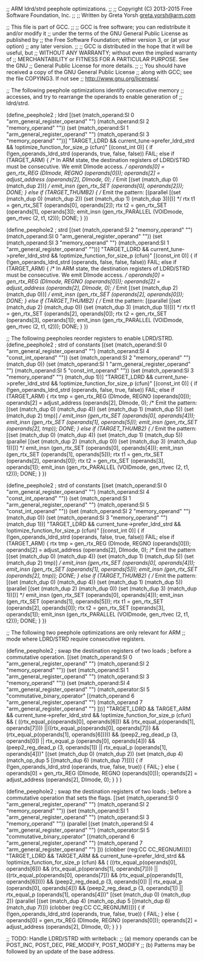 ;; ARM ldrd/strd peephole optimizations.
;;
;; Copyright (C) 2013-2015 Free Software Foundation, Inc.
;;
;; Written by Greta Yorsh <greta.yorsh@arm.com>

;; This file is part of GCC.
;;
;; GCC is free software; you can redistribute it and/or modify it
;; under the terms of the GNU General Public License as published by
;; the Free Software Foundation; either version 3, or (at your option)
;; any later version.
;;
;; GCC is distributed in the hope that it will be useful, but
;; WITHOUT ANY WARRANTY; without even the implied warranty of
;; MERCHANTABILITY or FITNESS FOR A PARTICULAR PURPOSE.  See the GNU
;; General Public License for more details.
;;
;; You should have received a copy of the GNU General Public License
;; along with GCC; see the file COPYING3.  If not see
;; <http://www.gnu.org/licenses/>.

;; The following peephole optimizations identify consecutive memory
;; accesses, and try to rearrange the operands to enable generation of
;; ldrd/strd.

(define_peephole2 ; ldrd
  [(set (match_operand:SI 0 "arm_general_register_operand" "")
        (match_operand:SI 2 "memory_operand" ""))
   (set (match_operand:SI 1 "arm_general_register_operand" "")
        (match_operand:SI 3 "memory_operand" ""))]
  "TARGET_LDRD
     && current_tune->prefer_ldrd_strd
     && !optimize_function_for_size_p (cfun)"
  [(const_int 0)]
{
  if (!gen_operands_ldrd_strd (operands, true, false, false))
    FAIL;
  else if (TARGET_ARM)
  {
    /* In ARM state, the destination registers of LDRD/STRD must be
       consecutive. We emit DImode access.  */
    operands[0] = gen_rtx_REG (DImode, REGNO (operands[0]));
    operands[2] = adjust_address (operands[2], DImode, 0);
    /* Emit [(set (match_dup 0) (match_dup 2))] */
    emit_insn (gen_rtx_SET (operands[0], operands[2]));
    DONE;
  }
  else if (TARGET_THUMB2)
  {
    /* Emit the pattern:
       [(parallel [(set (match_dup 0) (match_dup 2))
                   (set (match_dup 1) (match_dup 3))])] */
    rtx t1 = gen_rtx_SET (operands[0], operands[2]);
    rtx t2 = gen_rtx_SET (operands[1], operands[3]);
    emit_insn (gen_rtx_PARALLEL (VOIDmode, gen_rtvec (2, t1, t2)));
    DONE;
  }
})

(define_peephole2 ; strd
  [(set (match_operand:SI 2 "memory_operand" "")
	(match_operand:SI 0 "arm_general_register_operand" ""))
   (set (match_operand:SI 3 "memory_operand" "")
	(match_operand:SI 1 "arm_general_register_operand" ""))]
  "TARGET_LDRD
     && current_tune->prefer_ldrd_strd
     && !optimize_function_for_size_p (cfun)"
  [(const_int 0)]
{
  if (!gen_operands_ldrd_strd (operands, false, false, false))
    FAIL;
  else if (TARGET_ARM)
  {
    /* In ARM state, the destination registers of LDRD/STRD must be
       consecutive. We emit DImode access.  */
    operands[0] = gen_rtx_REG (DImode, REGNO (operands[0]));
    operands[2] = adjust_address (operands[2], DImode, 0);
    /* Emit [(set (match_dup 2) (match_dup 0))]  */
    emit_insn (gen_rtx_SET (operands[2], operands[0]));
    DONE;
  }
  else if (TARGET_THUMB2)
  {
    /* Emit the pattern:
       [(parallel [(set (match_dup 2) (match_dup 0))
                   (set (match_dup 3) (match_dup 1))])]  */
    rtx t1 = gen_rtx_SET (operands[2], operands[0]);
    rtx t2 = gen_rtx_SET (operands[3], operands[1]);
    emit_insn (gen_rtx_PARALLEL (VOIDmode, gen_rtvec (2, t1, t2)));
    DONE;
  }
})

;; The following peepholes reorder registers to enable LDRD/STRD.
(define_peephole2 ; strd of constants
  [(set (match_operand:SI 0 "arm_general_register_operand" "")
        (match_operand:SI 4 "const_int_operand" ""))
   (set (match_operand:SI 2 "memory_operand" "")
        (match_dup 0))
   (set (match_operand:SI 1 "arm_general_register_operand" "")
        (match_operand:SI 5 "const_int_operand" ""))
   (set (match_operand:SI 3 "memory_operand" "")
        (match_dup 1))]
 "TARGET_LDRD
  && current_tune->prefer_ldrd_strd
  && !optimize_function_for_size_p (cfun)"
  [(const_int 0)]
{
  if (!gen_operands_ldrd_strd (operands, false, true, false))
    FAIL;
  else if (TARGET_ARM)
  {
   rtx tmp = gen_rtx_REG (DImode, REGNO (operands[0]));
   operands[2] = adjust_address (operands[2], DImode, 0);
   /* Emit the pattern:
      [(set (match_dup 0) (match_dup 4))
      (set (match_dup 1) (match_dup 5))
      (set (match_dup 2) tmp)]  */
   emit_insn (gen_rtx_SET (operands[0], operands[4]));
   emit_insn (gen_rtx_SET (operands[1], operands[5]));
   emit_insn (gen_rtx_SET (operands[2], tmp));
   DONE;
  }
  else if (TARGET_THUMB2)
  {
    /* Emit the pattern:
       [(set (match_dup 0) (match_dup 4))
        (set (match_dup 1) (match_dup 5))
        (parallel [(set (match_dup 2) (match_dup 0))
                   (set (match_dup 3) (match_dup 1))])]  */
    emit_insn (gen_rtx_SET (operands[0], operands[4]));
    emit_insn (gen_rtx_SET (operands[1], operands[5]));
    rtx t1 = gen_rtx_SET (operands[2], operands[0]);
    rtx t2 = gen_rtx_SET (operands[3], operands[1]);
    emit_insn (gen_rtx_PARALLEL (VOIDmode, gen_rtvec (2, t1, t2)));
    DONE;
  }
})

(define_peephole2 ; strd of constants
  [(set (match_operand:SI 0 "arm_general_register_operand" "")
        (match_operand:SI 4 "const_int_operand" ""))
   (set (match_operand:SI 1 "arm_general_register_operand" "")
        (match_operand:SI 5 "const_int_operand" ""))
   (set (match_operand:SI 2 "memory_operand" "")
        (match_dup 0))
   (set (match_operand:SI 3 "memory_operand" "")
        (match_dup 1))]
 "TARGET_LDRD
  && current_tune->prefer_ldrd_strd
  && !optimize_function_for_size_p (cfun)"
   [(const_int 0)]
{
  if (!gen_operands_ldrd_strd (operands, false, true, false))
     FAIL;
  else if (TARGET_ARM)
  {
   rtx tmp = gen_rtx_REG (DImode, REGNO (operands[0]));
   operands[2] = adjust_address (operands[2], DImode, 0);
   /* Emit the pattern
      [(set (match_dup 0) (match_dup 4))
       (set (match_dup 1) (match_dup 5))
       (set (match_dup 2) tmp)]  */
   emit_insn (gen_rtx_SET (operands[0], operands[4]));
   emit_insn (gen_rtx_SET (operands[1], operands[5]));
   emit_insn (gen_rtx_SET (operands[2], tmp));
   DONE;
  }
  else if (TARGET_THUMB2)
  {
    /*  Emit the pattern:
        [(set (match_dup 0) (match_dup 4))
         (set (match_dup 1) (match_dup 5))
         (parallel [(set (match_dup 2) (match_dup 0))
                    (set (match_dup 3) (match_dup 1))])]  */
    emit_insn (gen_rtx_SET (operands[0], operands[4]));
    emit_insn (gen_rtx_SET (operands[1], operands[5]));
    rtx t1 = gen_rtx_SET (operands[2], operands[0]);
    rtx t2 = gen_rtx_SET (operands[3], operands[1]);
    emit_insn (gen_rtx_PARALLEL (VOIDmode, gen_rtvec (2, t1, t2)));
    DONE;
  }
})

;; The following two peephole optimizations are only relevant for ARM
;; mode where LDRD/STRD require consecutive registers.

(define_peephole2 ; swap the destination registers of two loads
		  ; before a commutative operation.
  [(set (match_operand:SI 0 "arm_general_register_operand" "")
        (match_operand:SI 2 "memory_operand" ""))
   (set (match_operand:SI 1 "arm_general_register_operand" "")
        (match_operand:SI 3 "memory_operand" ""))
   (set (match_operand:SI 4 "arm_general_register_operand" "")
        (match_operator:SI 5 "commutative_binary_operator"
			   [(match_operand 6 "arm_general_register_operand" "")
			    (match_operand 7 "arm_general_register_operand" "") ]))]
  "TARGET_LDRD && TARGET_ARM
   && current_tune->prefer_ldrd_strd
   && !optimize_function_for_size_p (cfun)
   && (  ((rtx_equal_p(operands[0], operands[6])) && (rtx_equal_p(operands[1], operands[7])))
        ||((rtx_equal_p(operands[0], operands[7])) && (rtx_equal_p(operands[1], operands[6]))))
   && (peep2_reg_dead_p (3, operands[0]) || rtx_equal_p (operands[0], operands[4]))
   && (peep2_reg_dead_p (3, operands[1]) || rtx_equal_p (operands[1], operands[4]))"
  [(set (match_dup 0) (match_dup 2))
   (set (match_dup 4) (match_op_dup 5 [(match_dup 6) (match_dup 7)]))]
  {
    if (!gen_operands_ldrd_strd (operands, true, false, true))
     {
        FAIL;
     }
    else
     {
        operands[0] = gen_rtx_REG (DImode, REGNO (operands[0]));
        operands[2] = adjust_address (operands[2], DImode, 0);
     }
   }
)

(define_peephole2 ; swap the destination registers of two loads
		  ; before a commutative operation that sets the flags.
  [(set (match_operand:SI 0 "arm_general_register_operand" "")
        (match_operand:SI 2 "memory_operand" ""))
   (set (match_operand:SI 1 "arm_general_register_operand" "")
        (match_operand:SI 3 "memory_operand" ""))
   (parallel
      [(set (match_operand:SI 4 "arm_general_register_operand" "")
	    (match_operator:SI 5 "commutative_binary_operator"
			       [(match_operand 6 "arm_general_register_operand" "")
				(match_operand 7 "arm_general_register_operand" "") ]))
       (clobber (reg:CC CC_REGNUM))])]
  "TARGET_LDRD && TARGET_ARM
   && current_tune->prefer_ldrd_strd
   && !optimize_function_for_size_p (cfun)
   && (  ((rtx_equal_p(operands[0], operands[6])) && (rtx_equal_p(operands[1], operands[7])))
       ||((rtx_equal_p(operands[0], operands[7])) && (rtx_equal_p(operands[1], operands[6]))))
   && (peep2_reg_dead_p (3, operands[0]) || rtx_equal_p (operands[0], operands[4]))
   && (peep2_reg_dead_p (3, operands[1]) || rtx_equal_p (operands[1], operands[4]))"
  [(set (match_dup 0) (match_dup 2))
   (parallel
      [(set (match_dup 4)
	    (match_op_dup 5 [(match_dup 6) (match_dup 7)]))
       (clobber (reg:CC CC_REGNUM))])]
  {
    if (!gen_operands_ldrd_strd (operands, true, false, true))
     {
        FAIL;
     }
    else
     {
        operands[0] = gen_rtx_REG (DImode, REGNO (operands[0]));
        operands[2] = adjust_address (operands[2], DImode, 0);
     }
   }
)

;; TODO: Handle LDRD/STRD with writeback:
;; (a) memory operands can be POST_INC, POST_DEC, PRE_MODIFY, POST_MODIFY
;; (b) Patterns may be followed by an update of the base address.
